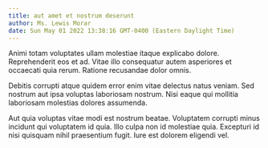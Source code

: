 ```yaml
---
title: aut amet et nostrum deserunt
author: Ms. Lewis Morar
date: Sun May 01 2022 13:38:16 GMT-0400 (Eastern Daylight Time)
---
```

Animi totam voluptates ullam molestiae itaque explicabo dolore. Reprehenderit eos et ad. Vitae illo consequatur autem asperiores et occaecati quia rerum. Ratione recusandae dolor omnis.

 Debitis corrupti atque quidem error enim vitae delectus natus veniam. Sed nostrum aut ipsa voluptas laboriosam nostrum. Nisi eaque qui mollitia laboriosam molestias dolores assumenda.

 Aut quia voluptas vitae modi est nostrum beatae. Voluptatem corrupti minus incidunt qui voluptatem id quia. Illo culpa non id molestiae quia. Excepturi id nisi quisquam nihil praesentium fugit. Iure est dolorem eligendi vel.